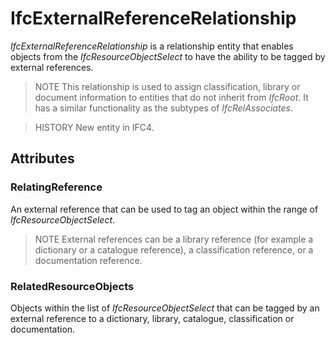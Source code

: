 # IfcExternalReferenceRelationship

_IfcExternalReferenceRelationship_ is a relationship entity that enables objects from the _IfcResourceObjectSelect_ to have the ability to be tagged by external references.<!-- end of definition -->

> NOTE  This relationship is used to assign classification, library or document information to entities that do not inherit from _IfcRoot_. It has a similar functionality as the subtypes of _IfcRelAssociates_.

> HISTORY  New entity in IFC4.

## Attributes

### RelatingReference
An external reference that can be used to tag an object within the range of _IfcResourceObjectSelect_.

> NOTE  External references can be a library reference (for example a dictionary or a catalogue reference), a classification reference, or a documentation reference.
>

### RelatedResourceObjects
Objects within the list of _IfcResourceObjectSelect_ that can be tagged by an external reference to a dictionary, library, catalogue, classification or documentation.
